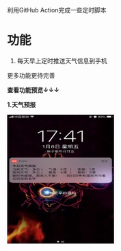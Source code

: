 利用GitHub Action完成一些定时脚本
# 功能 #

1. 每天早上定时推送天气信息到手机

更多功能更待完善

**查看功能预览↓↓↓**

**1.天气预报**

<img src="https://raw.githubusercontent.com/perryzou/AutoAction/main/res/weather.jpg" width = "250" height = "300" alt="绘制脸部轮廓" />